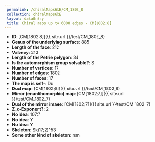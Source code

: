 ```yaml
--- 
 permalink: /chiralMaps6kE/CM_1802_8 
 collection: chiralMaps6kE
 layout: dataEntry
 title: Chiral maps up to 6000 edges - CM[1802;8]
---
```


- **ID**: [CM[1802;8]]({{ site.url }}/test/CM_1802_8)
- **Genus of the underlying surface**: 885
- **Length of the face**: 212
- **Valency**: 212
- **Length of the Petrie polygon**: 34
- **Is the automorphism group solvable?**: S
- **Number of vertices**: 17
- **Number of edges**: 1802
- **Number of faces**: 17
- **The map is self-**: Du
- **Dual map**: [CM[1802;8]]({{ site.url }}/test/CM_1802_8)
- **Mirror (enantihomorphic) map**: [CM[1802;7]]({{ site.url }}/test/CM_1802_7)
- **Dual of the mirror image**: [CM[1802;7]]({{ site.url }}/test/CM_1802_7)
- **Z_q-Exponent?**: 2
- **No idea**:  107:7
- **No idea**: Y
- **No idea**: Y
- **Skeleton**: Sk(17;2)^53
- **Some other kind of skeleton**: nan
